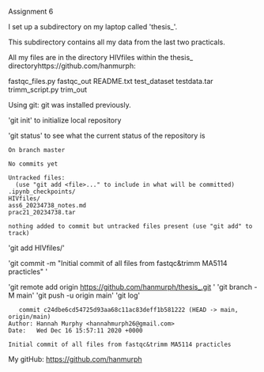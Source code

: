 Assignment 6


I set up a subdirectory on my laptop called 'thesis_'.

This subdirectory contains all my data from the last two practicals. 

All my files are in the directory HIVfiles within the thesis_ directoryhttps://github.com/hanmurph:

fastqc_files.py
fastqc_out
README.txt
test_dataset
testdata.tar
trimm_script.py
trim_out


Using git:
git was installed previously. 

   'git init' to initialize local repository
    
    
   'git status' to see what the current status of the repository is 
    
    On branch master

    No commits yet

    Untracked files:
      (use "git add <file>..." to include in what will be committed)
	.ipynb_checkpoints/
	HIVfiles/
	ass6_20234738_notes.md
	prac21_20234738.tar

    nothing added to commit but untracked files present (use "git add" to track)

   'git add HIVfiles/'
   
   'git commit -m "Initial commit of all files from fastqc&trimm MA5114 practicles" '
   
   'git remote add origin https://github.com/hanmurph/thesis_.git '
   'git branch -M main'
   'git push -u origin main'
   'git log'
   
       commit c24dbe6cd54725d93aa68c11ac83deff1b581222 (HEAD -> main, origin/main)
    Author: Hannah Murphy <hannahmurph26@gmail.com>
    Date:   Wed Dec 16 15:57:11 2020 +0000

    Initial commit of all files from fastqc&trimm MA5114 practicles










My gitHub:  https://github.com/hanmurph